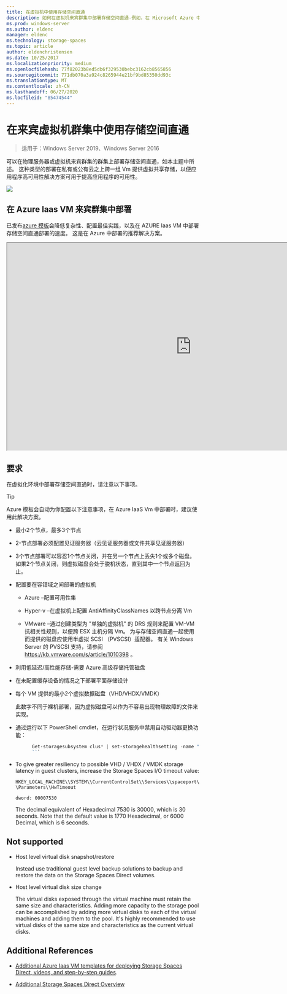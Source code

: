 ```yaml
---
title: 在虚拟机中使用存储空间直通
description: 如何在虚拟机来宾群集中部署存储空间直通-例如，在 Microsoft Azure 中。
ms.prod: windows-server
ms.author: eldenc
manager: eldenc
ms.technology: storage-spaces
ms.topic: article
author: eldenchristensen
ms.date: 10/25/2017
ms.localizationpriority: medium
ms.openlocfilehash: 77f82023b8ed5db6f329530bebc3162cb8565856
ms.sourcegitcommit: 771db070a3a924c8265944e21bf9bd85350dd93c
ms.translationtype: MT
ms.contentlocale: zh-CN
ms.lasthandoff: 06/27/2020
ms.locfileid: "85474544"
---
```

# <a name="using-storage-spaces-direct-in-guest-virtual-machine-clusters"></a>在来宾虚拟机群集中使用存储空间直通

> 适用于：Windows Server 2019、Windows Server 2016

可以在物理服务器或虚拟机来宾群集的群集上部署存储空间直通，如本主题中所述。 这种类型的部署在私有或公有云之上跨一组 Vm 提供虚拟共享存储，以便应用程序高可用性解决方案可用于提高应用程序的可用性。

![](media/storage-spaces-direct-in-vm/storage-spaces-direct-in-vm.png)

## <a name="deploying-in-azure-iaas-vm-guest-clusters"></a>在 Azure Iaas VM 来宾群集中部署

已发布[azure 模板](https://github.com/robotechredmond/301-storage-spaces-direct-md)会降低复杂性、配置最佳实践，以及在 AZURE Iaas VM 中部署存储空间直通部署的速度。 这是在 Azure 中部署的推荐解决方案。

<iframe src="https://channel9.msdn.com/Series/Microsoft-Hybrid-Cloud-Best-Practices-for-IT-Pros/Step-by-Step-Deploy-Windows-Server-2016-Storage-Spaces-Direct-S2D-Cluster-in-Microsoft-Azure/player" width="960" height="540" allowfullscreen></iframe>

## <a name="requirements"></a>要求

在虚拟化环境中部署存储空间直通时，请注意以下事项。

> [!TIP]
> Azure 模板会自动为你配置以下注意事项，在 Azure IaaS Vm 中部署时，建议使用此解决方案。

- 最小2个节点，最多3个节点

- 2-节点部署必须配置见证服务器（云见证服务器或文件共享见证服务器）

- 3个节点部署可以容忍1个节点关闭，并在另一个节点上丢失1个或多个磁盘。  如果2个节点关闭，则虚拟磁盘会处于脱机状态，直到其中一个节点返回为止。

- 配置要在容错域之间部署的虚拟机

    - Azure –配置可用性集

    - Hyper-v –在虚拟机上配置 AntiAffinityClassNames 以跨节点分离 Vm

    - VMware –通过创建类型为 "单独的虚拟机" 的 DRS 规则来配置 VM-VM 抗相关性规则，以便跨 ESX 主机分隔 Vm。 为与存储空间直通一起使用而提供的磁盘应使用半虚拟 SCSI （PVSCSI）适配器。 有关 Windows Server 的 PVSCSI 支持，请参阅 https://kb.vmware.com/s/article/1010398 。

- 利用低延迟/高性能存储-需要 Azure 高级存储托管磁盘

- 在未配置缓存设备的情况之下部署平面存储设计

- 每个 VM 提供的最小2个虚拟数据磁盘（VHD/VHDX/VMDK）

    此数字不同于裸机部署，因为虚拟磁盘可以作为不容易出现物理故障的文件来实现。

- 通过运行以下 PowerShell cmdlet，在运行状况服务中禁用自动驱动器更换功能：

    ```powershell
          Get-storagesubsystem clus* | set-storagehealthsetting -name "System.Storage.PhysicalDisk.AutoReplace.Enabled" -value "False"
          ```

- To give greater resiliency to possible VHD / VHDX / VMDK storage latency in guest clusters, increase the Storage Spaces I/O timeout value:

    `HKEY_LOCAL_MACHINE\\SYSTEM\\CurrentControlSet\\Services\\spaceport\\Parameters\\HwTimeout`

    `dword: 00007530`

    The decimal equivalent of Hexadecimal 7530 is 30000, which is 30 seconds. Note that the default value is 1770 Hexadecimal, or 6000 Decimal, which is 6 seconds.

## Not supported

- Host level virtual disk snapshot/restore

    Instead use traditional guest level backup solutions to backup and restore the data on the Storage Spaces Direct volumes.

- Host level virtual disk size change

    The virtual disks exposed through the virtual machine must retain the same size and characteristics. Adding more capacity to the storage pool can be accomplished by adding more virtual disks to each of the virtual machines and adding them to the pool. It's highly recommended to use virtual disks of the same size and characteristics as the current virtual disks.

## Additional References

- [Additional Azure Iaas VM templates for deploying Storage Spaces Direct, videos, and step-by-step guides](https://techcommunity.microsoft.com/t5/Failover-Clustering/Deploying-IaaS-VM-Guest-Clusters-in-Microsoft-Azure/ba-p/372126).

- [Additional Storage Spaces Direct Overview](https://docs.microsoft.com/windows-server/storage/storage-spaces/storage-spaces-direct-overview)
